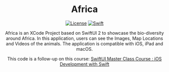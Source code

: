 
<h1 align="center">Africa</h1>

<p align="center">
  <a href="https://opensource.org/licenses/Apache-2.0"><img alt="License" src="https://img.shields.io/badge/License-Apache%202.0-blue.svg"/></a>
  <a href="https://swift.org/"><img alt="Swift" src="https://img.shields.io/badge/swift-5.0-orange"/></a>
</p>

<p align="center">  
Africa is an XCode Project based on SwiftUI 2 to showcase the bio-diversity around Africa. In this application, users can see the Images, Map Locations and Videos of the animals. The application is compatible with iOS, iPad and macOS.
</p>
<p align="center">
This code is a follow-up on this course: <a href="https://www.udemy.com/course/swiftui-masterclass-course-ios-development-with-swift/">SwiftUI Master Class Course : iOS Development with Swift</a>
</p>
<br>
